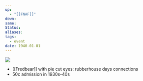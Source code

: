 ```yaml
---
up:
  - "[[FNAF]]"
down: 
same: 
Status: 
aliases: 
tags:
  - event
date: 1940-01-01
---
```


![](https://i.imgur.com/komOF3n.png)
- [[Fredbear]] with pie cut eyes: rubberhouse days connections
- 50c admission in 1930s-40s